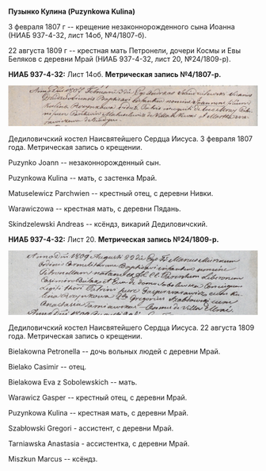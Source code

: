 **Пузынко Кулина (Puzynkowa Kulina)**

3 февраля 1807 г -- крещение незаконнорожденного сына Иоанна (НИАБ
937-4-32, лист 14об, №4/1807-б).

22 августа 1809 г -- крестная мать Петронели, дочери Космы и Евы Беляков
с деревни Мрай (НИАБ 937-4-32, лист 20, №24/1809-р).

**НИАБ 937-4-32:** Лист 14об. **Метрическая запись №4/1807-р.**

![](./media/2a6f48d3fec72e1e199aec40ff9a293d7096afd2.png)

Дедиловичский костел Наисвятейшего Сердца Иисуса. 3 февраля 1807 года.
Метрическая запись о крещении.

Puzynko Joann -- незаконнорожденный сын.

Puzynkowa Kulina -- мать, с застенка Мрай.

Matuselewicz Parchwien -- крестный отец, с деревни Нивки.

Warawiczowa -- крестная мать, с деревни Пядань.

Skindzelewski Andreas -- ксёндз, викарий Дедиловичский.

**НИАБ 937-4-32:** Лист 20. **Метрическая запись №24/1809-р.**

![](./media/8fa0e5a80bbb9f7f4a9b08862211ab7a9346ac33.png)

Дедиловичский костел Наисвятейшего Сердца Иисуса. 22 августа 1809 года.
Метрическая запись о крещении.

Bielakowna Petronella -- дочь вольных людей с деревни Мрай.

Bielako Casimir -- отец.

Bielakowa Eva z Sobolewskich -- мать.

Warawicz Gasper -- крестный отец, с деревни Мрай.

Puzynkowa Kulina -- крестная мать, с деревни Мрай.

Szabłowski Gregori - ассистент, с деревни Мрай.

Tarniawska Anastasia - ассистентка, с деревни Мрай.

Miszkun Marcus -- ксёндз.
